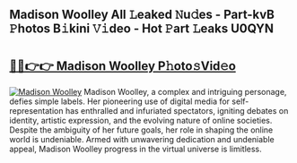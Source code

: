 ## Madison Woolley All 𝙻eaked 𝙽u𝚍es - Part-kvB 𝙿hotos B𝚒kini 𝚅𝚒deo - Hot 𝙿art 𝙻eaks U0QYN

# <h2><a href="http://ld4j8e.urlbe.top/?page=Madison+Woolley">🔗🔗👉👉 Madison Woolley P𝚑oto𝚜Vid𝚎o</a></h2>

[![Madison Woolley](https://i.imgur.com/eBuTRDB.gif)](http://ld4j8e.urlbe.top/?page=Madison+Woolley)
Madison Woolley, a complex and intriguing personage, defies simple labels. Her pioneering use of digital media for self-representation has enthralled and infuriated spectators, igniting debates on identity, artistic expression, and the evolving nature of online societies. Despite the ambiguity of her future goals, her role in shaping the online world is undeniable. Armed with unwavering dedication and undeniable appeal, Madison Woolley progress in the virtual universe is limitless.
